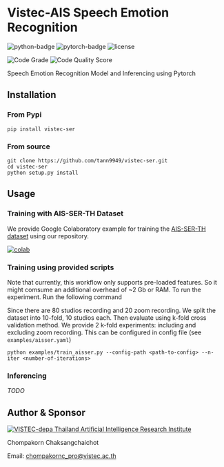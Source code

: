 # Vistec-AIS Speech Emotion Recognition
![python-badge](https://img.shields.io/badge/python-%3E%3D3.6-blue?logo=python)
![pytorch-badge](https://img.shields.io/badge/pytorch-%3E%3D1.7.1-red?logo=pytorch)
![license](	https://img.shields.io/github/license/tann9949/vistec-ser)

[comment]: <> (![Upload Python Package]&#40;https://github.com/tann9949/vistec-ser/workflows/Upload%20Python%20Package/badge.svg&#41;)

[comment]: <> (![Training]&#40;https://github.com/tann9949/vistec-ser/workflows/Training/badge.svg&#41;)

![Code Grade](https://www.code-inspector.com/project/17426/status/svg)
![Code Quality Score](https://www.code-inspector.com/project/17426/score/svg)

Speech Emotion Recognition Model and Inferencing using Pytorch

## Installation
### From Pypi
```shell
pip install vistec-ser
```

### From source
```shell
git clone https://github.com/tann9949/vistec-ser.git
cd vistec-ser
python setup.py install
```

## Usage
### Training with AIS-SER-TH Dataset
We provide Google Colaboratory example for training the [AIS-SER-TH dataset]() using our repository.

[![colab](https://colab.research.google.com/assets/colab-badge.svg)](https://colab.research.google.com/drive/1wc9CUuGrQHw29o3g9Iy-Wmjksebgtmau?usp=sharing)

### Training using provided scripts
Note that currently, this workflow only supports pre-loaded features. So it might comsume an additional overhead of ~2 Gb or RAM. To 
run the experiment. Run the following command

Since there are 80 studios recording and 20 zoom recording. We split the dataset into 10-fold, 10 studios each. Then evaluate using
k-fold cross validation method. We provide 2 k-fold experiments: including and excluding zoom recording. This can be configured 
in config file (see `examples/aisser.yaml`)

```shell
python examples/train_aisser.py --config-path <path-to-config> --n-iter <number-of-iterations>  
```

### Inferencing
*TODO*

## Author & Sponsor
[![VISTEC-depa Thailand Artificial Intelligence Research Institute](https://airesearch.in.th/assets/img/logo/airesearch-logo.svg)](https://airesearch.in.th/)

Chompakorn Chaksangchaichot

Email: [chompakornc_pro@vistec.ac.th](chompakornc_pro@vistec.ac.th)
